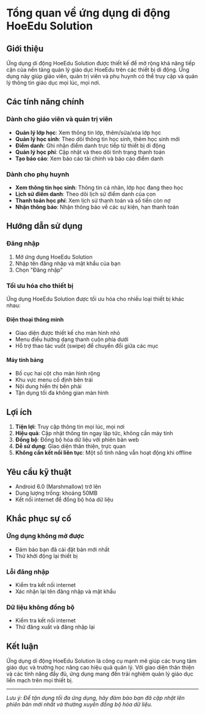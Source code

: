 # Tổng quan về ứng dụng di động HoeEdu Solution

## Giới thiệu

Ứng dụng di động HoeEdu Solution được thiết kế để mở rộng khả năng tiếp cận của nền tảng quản lý giáo dục HoeEdu trên các thiết bị di động. Ứng dụng này giúp giáo viên, quản trị viên và phụ huynh có thể truy cập và quản lý thông tin giáo dục mọi lúc, mọi nơi.

## Các tính năng chính

### Dành cho giáo viên và quản trị viên
- **Quản lý lớp học**: Xem thông tin lớp, thêm/sửa/xóa lớp học
- **Quản lý học sinh**: Theo dõi thông tin học sinh, thêm học sinh mới
- **Điểm danh**: Ghi nhận điểm danh trực tiếp từ thiết bị di động
- **Quản lý học phí**: Cập nhật và theo dõi tình trạng thanh toán
- **Tạo báo cáo**: Xem báo cáo tài chính và báo cáo điểm danh

### Dành cho phụ huynh
- **Xem thông tin học sinh**: Thông tin cá nhân, lớp học đang theo học
- **Lịch sử điểm danh**: Theo dõi lịch sử điểm danh của con
- **Thanh toán học phí**: Xem lịch sử thanh toán và số tiền còn nợ
- **Nhận thông báo**: Nhận thông báo về các sự kiện, hạn thanh toán

## Hướng dẫn sử dụng

### Đăng nhập

1. Mở ứng dụng HoeEdu Solution
2. Nhập tên đăng nhập và mật khẩu của bạn
3. Chọn "Đăng nhập"

### Tối ưu hóa cho thiết bị

Ứng dụng HoeEdu Solution được tối ưu hóa cho nhiều loại thiết bị khác nhau:

#### Điện thoại thông minh
- Giao diện được thiết kế cho màn hình nhỏ
- Menu điều hướng dạng thanh cuộn phía dưới
- Hỗ trợ thao tác vuốt (swipe) để chuyển đổi giữa các mục

#### Máy tính bảng
- Bố cục hai cột cho màn hình rộng
- Khu vực menu cố định bên trái
- Nội dung hiển thị bên phải
- Tận dụng tối đa không gian màn hình

## Lợi ích

1. **Tiện lợi**: Truy cập thông tin mọi lúc, mọi nơi
2. **Hiệu quả**: Cập nhật thông tin ngay lập tức, không cần máy tính
3. **Đồng bộ**: Đồng bộ hóa dữ liệu với phiên bản web
4. **Dễ sử dụng**: Giao diện thân thiện, trực quan
5. **Không cần kết nối liên tục**: Một số tính năng vẫn hoạt động khi offline

## Yêu cầu kỹ thuật

- Android 6.0 (Marshmallow) trở lên
- Dung lượng trống: khoảng 50MB
- Kết nối internet để đồng bộ hóa dữ liệu

## Khắc phục sự cố

### Ứng dụng không mở được
- Đảm bảo bạn đã cài đặt bản mới nhất
- Thử khởi động lại thiết bị

### Lỗi đăng nhập
- Kiểm tra kết nối internet
- Xác nhận lại tên đăng nhập và mật khẩu

### Dữ liệu không đồng bộ
- Kiểm tra kết nối internet
- Thử đăng xuất và đăng nhập lại

## Kết luận

Ứng dụng di động HoeEdu Solution là công cụ mạnh mẽ giúp các trung tâm giáo dục và trường học nâng cao hiệu quả quản lý. Với giao diện thân thiện và các tính năng đầy đủ, ứng dụng mang đến trải nghiệm quản lý giáo dục liền mạch trên mọi thiết bị.

---

*Lưu ý: Để tận dụng tối đa ứng dụng, hãy đảm bảo bạn đã cập nhật lên phiên bản mới nhất và thường xuyên đồng bộ hóa dữ liệu.*